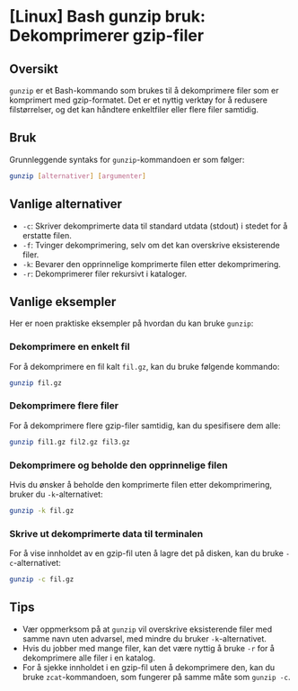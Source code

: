 # [Linux] Bash gunzip bruk: Dekomprimerer gzip-filer

## Oversikt
`gunzip` er et Bash-kommando som brukes til å dekomprimere filer som er komprimert med gzip-formatet. Det er et nyttig verktøy for å redusere filstørrelser, og det kan håndtere enkeltfiler eller flere filer samtidig.

## Bruk
Grunnleggende syntaks for `gunzip`-kommandoen er som følger:

```bash
gunzip [alternativer] [argumenter]
```

## Vanlige alternativer
- `-c`: Skriver dekomprimerte data til standard utdata (stdout) i stedet for å erstatte filen.
- `-f`: Tvinger dekomprimering, selv om det kan overskrive eksisterende filer.
- `-k`: Bevarer den opprinnelige komprimerte filen etter dekomprimering.
- `-r`: Dekomprimerer filer rekursivt i kataloger.

## Vanlige eksempler
Her er noen praktiske eksempler på hvordan du kan bruke `gunzip`:

### Dekomprimere en enkelt fil
For å dekomprimere en fil kalt `fil.gz`, kan du bruke følgende kommando:

```bash
gunzip fil.gz
```

### Dekomprimere flere filer
For å dekomprimere flere gzip-filer samtidig, kan du spesifisere dem alle:

```bash
gunzip fil1.gz fil2.gz fil3.gz
```

### Dekomprimere og beholde den opprinnelige filen
Hvis du ønsker å beholde den komprimerte filen etter dekomprimering, bruker du `-k`-alternativet:

```bash
gunzip -k fil.gz
```

### Skrive ut dekomprimerte data til terminalen
For å vise innholdet av en gzip-fil uten å lagre det på disken, kan du bruke `-c`-alternativet:

```bash
gunzip -c fil.gz
```

## Tips
- Vær oppmerksom på at `gunzip` vil overskrive eksisterende filer med samme navn uten advarsel, med mindre du bruker `-k`-alternativet.
- Hvis du jobber med mange filer, kan det være nyttig å bruke `-r` for å dekomprimere alle filer i en katalog.
- For å sjekke innholdet i en gzip-fil uten å dekomprimere den, kan du bruke `zcat`-kommandoen, som fungerer på samme måte som `gunzip -c`.